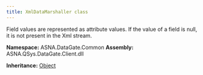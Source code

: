 ```yaml
---
title: XmlDataMarshaller class
---
```


Field values are represented as attribute values.  If the value of a
field is null, it is not present in the Xml stream.

**Namespace:** ASNA.DataGate.Common
**Assembly:** ASNA.QSys.DataGate.Client.dll

**Inheritance:** [Object](https://docs.microsoft.com/en-us/dotnet/api/system.object)
<br>
<br>
